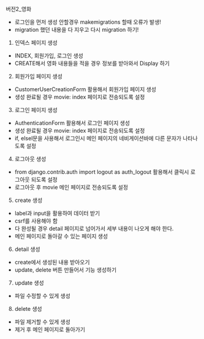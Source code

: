 버전2_영화

- 로그인을 먼저 생성 안할경우 makemigrations 할때 오류가 발생!
- migration 했던 내용을 다 지우고 다시 migration 하기!
1. 인덱스 페이지 생성

- INDEX, 회원가입, 로그인 생성
- CREATE해서 영화 내용들을 적을 경우 정보를 받아와서 Display 하기

2. 회원가입 페이지 생성

- CustomerUserCreationForm 활용해서 회원가입 페이지 생성
- 생성 완료될 경우 movie: index 페이지로 전송되도록 설정

3. 로그인 페이지 생성

- AuthenticationForm 활용해서 로그인 페이지 생성
- 생성 완료될 경우 movie: index 페이지로 전송되도록 설정
- if, elsel문을 사용해서 로그인시 메인 페이지의 네비게이션바에 다른 문자가 나타나도록 설정

4. 로그아웃 생성

- from django.contrib.auth import logout as auth_logout 활용해서 클릭시 로그아웃 되도록 설정
- 로그아웃 후 movie 메인 페이지로 전송되도록 설정

5. create 생성

- label과 input을 활용하여 데이터 받기
- csrf를 사용해야 함
- 다 완성될 경우 detail 페이지로 넘어가서 세부 내용이 나오게 해야 한다.
- 메인 페이지로 돌아갈 수 있는 페이지 생성

6. detail 생성

- create에서 생성된 내용 받아오기
- update, delete 버튼 만들어서 기능 생성하기

7. update 생성

- 파일 수정할 수 있게 생성

8. delete 생성

- 파일 제거할 수 있게 생성
- 제거 후 메인 페이지로 돌아가기
